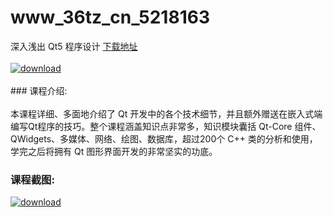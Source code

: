 # www_36tz_cn_5218163
深入浅出 Qt5 程序设计
[下载地址](http://www.36tz.cn/article/5218163 "下载地址")
<br/></br>[![download](http://36tz.cn/muke_img/2021_02_1-1.png "下载地址")](http://www.36tz.cn/article/5218163 "下载地址")
<br/></br>### 课程介绍:<br/></br>本课程详细、多面地介绍了 Qt 开发中的各个技术细节，并且额外赠送在嵌入式端编写Qt程序的技巧。整个课程涵盖知识点非常多，知识模块囊括 Qt-Core 组件、QWidgets、多媒体、网络、绘图、数据库，超过200个 C++ 类的分析和使用，学完之后将拥有 Qt 图形界面开发的非常坚实的功底。

### 课程截图:
[![download](http://36tz.cn/muke_img/2021_02_2-2.png "下载地址")](http://www.36tz.cn/article/5218163 "下载地址")
